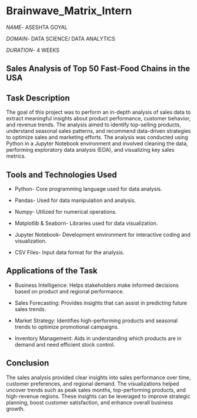 # Brainwave_Matrix_Intern

*NAME*- ASESHTA GOYAL

*DOMAIN*- DATA SCIENCE/ DATA ANALYTICS

*DURATION*- 4 WEEKS

## Sales Analysis of Top 50 Fast-Food Chains in the USA

## Task Description

The goal of this project was to perform an in-depth analysis of sales data to extract meaningful insights about product performance, customer behavior, and revenue trends. The analysis aimed to identify top-selling products, understand seasonal sales patterns, and recommend data-driven strategies to optimize sales and marketing efforts.
The analysis was conducted using Python in a Jupyter Notebook environment and involved cleaning the data, performing exploratory data analysis (EDA), and visualizing key sales metrics.

## Tools and Technologies Used

- Python- Core programming language used for data analysis.

- Pandas- Used for data manipulation and analysis.

- Numpy- Utilized for numerical operations.

- Matplotlib & Seaborn- Libraries used for data visualization.

- Jupyter Notebook- Development environment for interactive coding and visualization.

- CSV Files- Input data format for the analysis.
  
## Applications of the Task

- Business Intelligence: Helps stakeholders make informed decisions based on product and regional performance.

- Sales Forecasting: Provides insights that can assist in predicting future sales trends.

- Market Strategy: Identifies high-performing products and seasonal trends to optimize promotional campaigns.
  
- Inventory Management: Aids in understanding which products are in demand and need efficient stock control.
   
## Conclusion

The sales analysis provided clear insights into sales performance over time, customer preferences, and regional demand. The visualizations helped uncover trends such as peak sales months, top-performing products, and high-revenue regions. These insights can be leveraged to improve strategic planning, boost customer satisfaction, and enhance overall business growth. 
